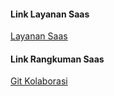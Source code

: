 
#### Link Layanan Saas
[Layanan Saas](https://github.com/Tyassasmita/tekn-cloud-computing/blob/master/minggu-02/layanan-saas.md "Layanan Saas")
#### Link Rangkuman Saas
[Git Kolaborasi](https://github.com/Tyassasmita/tekn-cloud-computing/blob/master/minggu-02/rangkuman-saas.md "Git Kolaborasi")
